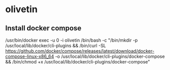 # olivetin

## Install docker compose

/usr/bin/docker exec -u 0 -i olivetin /bin/bash -c "/bin/mkdir -p /usr/local/lib/docker/cli-plugins && /bin/curl -SL https://github.com/docker/compose/releases/latest/download/docker-compose-linux-x86_64 -o /usr/local/lib/docker/cli-plugins/docker-compose && /bin/chmod +x /usr/local/lib/docker/cli-plugins/docker-compose"